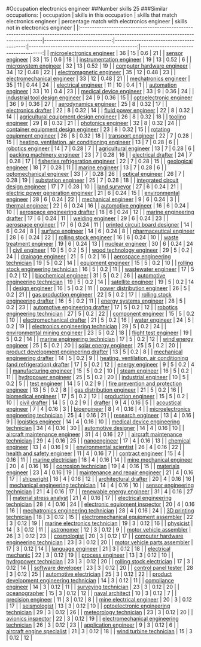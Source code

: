 #Occupation electronics engineer
##Number skills 25
###Similar occupations:
| occupation                                                                                                                                  |   skills in this occupation |   skills that match electronics engineer |   percentage match with electronics engineer |   skills not in electronics engineer |
|:--------------------------------------------------------------------------------------------------------------------------------------------|----------------------------:|-----------------------------------------:|---------------------------------------------:|-------------------------------------:|
| [microelectronics engineer](microelectronics_engineer.md)                                                                                   |                          36 |                                       15 |                                         0.6  |                                   21 |
| [sensor engineer](sensor_engineer.md)                                                                                                       |                          33 |                                       15 |                                         0.6  |                                   18 |
| [instrumentation engineer](instrumentation_engineer.md)                                                                                     |                          19 |                                       13 |                                         0.52 |                                    6 |
| [microsystem engineer](microsystem_engineer.md)                                                                                             |                          32 |                                       13 |                                         0.52 |                                   19 |
| [computer hardware engineer](computer_hardware_engineer.md)                                                                                 |                          34 |                                       12 |                                         0.48 |                                   22 |
| [electromagnetic engineer](electromagnetic_engineer.md)                                                                                     |                          35 |                                       12 |                                         0.48 |                                   23 |
| [electromechanical engineer](electromechanical_engineer.md)                                                                                 |                          33 |                                       12 |                                         0.48 |                                   21 |
| [mechatronics engineer](mechatronics_engineer.md)                                                                                           |                          35 |                                       11 |                                         0.44 |                                   24 |
| [electrical engineer](electrical_engineer.md)                                                                                               |                          11 |                                       10 |                                         0.4  |                                    1 |
| [automation engineer](automation_engineer.md)                                                                                               |                          33 |                                       10 |                                         0.4  |                                   23 |
| [medical device engineer](medical_device_engineer.md)                                                                                       |                          33 |                                        9 |                                         0.36 |                                   24 |
| [industrial tool design engineer](industrial_tool_design_engineer.md)                                                                       |                          24 |                                        9 |                                         0.36 |                                   15 |
| [optoelectronic engineer](optoelectronic_engineer.md)                                                                                       |                          36 |                                        9 |                                         0.36 |                                   27 |
| [aerodynamics engineer](aerodynamics_engineer.md)                                                                                           |                          25 |                                        8 |                                         0.32 |                                   17 |
| [electronics drafter](electronics_drafter.md)                                                                                               |                          22 |                                        8 |                                         0.32 |                                   14 |
| [fluid power engineer](fluid_power_engineer.md)                                                                                             |                          22 |                                        8 |                                         0.32 |                                   14 |
| [agricultural equipment design engineer](agricultural_equipment_design_engineer.md)                                                         |                          26 |                                        8 |                                         0.32 |                                   18 |
| [tooling engineer](tooling_engineer.md)                                                                                                     |                          29 |                                        8 |                                         0.32 |                                   21 |
| [photonics engineer](photonics_engineer.md)                                                                                                 |                          32 |                                        8 |                                         0.32 |                                   24 |
| [container equipment design engineer](container_equipment_design_engineer.md)                                                               |                          23 |                                        8 |                                         0.32 |                                   15 |
| [rotating equipment engineer](rotating_equipment_engineer.md)                                                                               |                          26 |                                        8 |                                         0.32 |                                   18 |
| [transport engineer](transport_engineer.md)                                                                                                 |                          22 |                                        7 |                                         0.28 |                                   15 |
| [heating, ventilation, air conditioning engineer](heating,_ventilation,_air_conditioning_engineer.md)                                       |                          13 |                                        7 |                                         0.28 |                                    6 |
| [robotics engineer](robotics_engineer.md)                                                                                                   |                          14 |                                        7 |                                         0.28 |                                    7 |
| [agricultural engineer](agricultural_engineer.md)                                                                                           |                          13 |                                        7 |                                         0.28 |                                    6 |
| [packing machinery engineer](packing_machinery_engineer.md)                                                                                 |                          23 |                                        7 |                                         0.28 |                                   16 |
| [electrical drafter](electrical_drafter.md)                                                                                                 |                          24 |                                        7 |                                         0.28 |                                   17 |
| [fisheries refrigeration engineer](fisheries_refrigeration_engineer.md)                                                                     |                          22 |                                        7 |                                         0.28 |                                   15 |
| [geological engineer](geological_engineer.md)                                                                                               |                          18 |                                        7 |                                         0.28 |                                   11 |
| [marine engineer](marine_engineer.md)                                                                                                       |                          13 |                                        7 |                                         0.28 |                                    6 |
| [optomechanical engineer](optomechanical_engineer.md)                                                                                       |                          33 |                                        7 |                                         0.28 |                                   26 |
| [optical engineer](optical_engineer.md)                                                                                                     |                          26 |                                        7 |                                         0.28 |                                   19 |
| [substation engineer](substation_engineer.md)                                                                                               |                          25 |                                        7 |                                         0.28 |                                   18 |
| [integrated circuit design engineer](integrated_circuit_design_engineer.md)                                                                 |                          17 |                                        7 |                                         0.28 |                                   10 |
| [land surveyor](land_surveyor.md)                                                                                                           |                          27 |                                        6 |                                         0.24 |                                   21 |
| [electric power generation engineer](electric_power_generation_engineer.md)                                                                 |                          21 |                                        6 |                                         0.24 |                                   15 |
| [environmental engineer](environmental_engineer.md)                                                                                         |                          28 |                                        6 |                                         0.24 |                                   22 |
| [mechanical engineer](mechanical_engineer.md)                                                                                               |                           9 |                                        6 |                                         0.24 |                                    3 |
| [thermal engineer](thermal_engineer.md)                                                                                                     |                          22 |                                        6 |                                         0.24 |                                   16 |
| [automotive engineer](automotive_engineer.md)                                                                                               |                          16 |                                        6 |                                         0.24 |                                   10 |
| [aerospace engineering drafter](aerospace_engineering_drafter.md)                                                                           |                          18 |                                        6 |                                         0.24 |                                   12 |
| [marine engineering drafter](marine_engineering_drafter.md)                                                                                 |                          17 |                                        6 |                                         0.24 |                                   11 |
| [welding engineer](welding_engineer.md)                                                                                                     |                          29 |                                        6 |                                         0.24 |                                   23 |
| [aerospace engineer](aerospace_engineer.md)                                                                                                 |                          17 |                                        6 |                                         0.24 |                                   11 |
| [printed circuit board designer](printed_circuit_board_designer.md)                                                                         |                          14 |                                        6 |                                         0.24 |                                    8 |
| [surface engineer](surface_engineer.md)                                                                                                     |                          14 |                                        6 |                                         0.24 |                                    8 |
| [pharmaceutical engineer](pharmaceutical_engineer.md)                                                                                       |                          28 |                                        6 |                                         0.24 |                                   22 |
| [rolling stock engineer](rolling_stock_engineer.md)                                                                                         |                          16 |                                        6 |                                         0.24 |                                   10 |
| [waste treatment engineer](waste_treatment_engineer.md)                                                                                     |                          19 |                                        6 |                                         0.24 |                                   13 |
| [nuclear engineer](nuclear_engineer.md)                                                                                                     |                          30 |                                        6 |                                         0.24 |                                   24 |
| [civil engineer](civil_engineer.md)                                                                                                         |                          10 |                                        5 |                                         0.2  |                                    5 |
| [wood technology engineer](wood_technology_engineer.md)                                                                                     |                          29 |                                        5 |                                         0.2  |                                   24 |
| [drainage engineer](drainage_engineer.md)                                                                                                   |                          21 |                                        5 |                                         0.2  |                                   16 |
| [aerospace engineering technician](aerospace_engineering_technician.md)                                                                     |                          19 |                                        5 |                                         0.2  |                                   14 |
| [equipment engineer](equipment_engineer.md)                                                                                                 |                          15 |                                        5 |                                         0.2  |                                   10 |
| [rolling stock engineering technician](rolling_stock_engineering_technician.md)                                                             |                          16 |                                        5 |                                         0.2  |                                   11 |
| [wastewater engineer](wastewater_engineer.md)                                                                                               |                          17 |                                        5 |                                         0.2  |                                   12 |
| [biochemical engineer](biochemical_engineer.md)                                                                                             |                          31 |                                        5 |                                         0.2  |                                   26 |
| [automotive engineering technician](automotive_engineering_technician.md)                                                                   |                          19 |                                        5 |                                         0.2  |                                   14 |
| [satellite engineer](satellite_engineer.md)                                                                                                 |                          19 |                                        5 |                                         0.2  |                                   14 |
| [design engineer](design_engineer.md)                                                                                                       |                          16 |                                        5 |                                         0.2  |                                   11 |
| [power distribution engineer](power_distribution_engineer.md)                                                                               |                          26 |                                        5 |                                         0.2  |                                   21 |
| [gas production engineer](gas_production_engineer.md)                                                                                       |                          22 |                                        5 |                                         0.2  |                                   17 |
| [rolling stock engineering drafter](rolling_stock_engineering_drafter.md)                                                                   |                          16 |                                        5 |                                         0.2  |                                   11 |
| [energy systems engineer](energy_systems_engineer.md)                                                                                       |                          28 |                                        5 |                                         0.2  |                                   23 |
| [automotive engineering drafter](automotive_engineering_drafter.md)                                                                         |                          17 |                                        5 |                                         0.2  |                                   12 |
| [robotics engineering technician](robotics_engineering_technician.md)                                                                       |                          27 |                                        5 |                                         0.2  |                                   22 |
| [component engineer](component_engineer.md)                                                                                                 |                          15 |                                        5 |                                         0.2  |                                   10 |
| [electromechanical drafter](electromechanical_drafter.md)                                                                                   |                          21 |                                        5 |                                         0.2  |                                   16 |
| [water engineer](water_engineer.md)                                                                                                         |                          24 |                                        5 |                                         0.2  |                                   19 |
| [electronics engineering technician](electronics_engineering_technician.md)                                                                 |                          29 |                                        5 |                                         0.2  |                                   24 |
| [environmental mining engineer](environmental_mining_engineer.md)                                                                           |                          23 |                                        5 |                                         0.2  |                                   18 |
| [flight test engineer](flight_test_engineer.md)                                                                                             |                          19 |                                        5 |                                         0.2  |                                   14 |
| [marine engineering technician](marine_engineering_technician.md)                                                                           |                          17 |                                        5 |                                         0.2  |                                   12 |
| [wind energy engineer](wind_energy_engineer.md)                                                                                             |                          25 |                                        5 |                                         0.2  |                                   20 |
| [solar energy engineer](solar_energy_engineer.md)                                                                                           |                          25 |                                        5 |                                         0.2  |                                   20 |
| [product development engineering drafter](product_development_engineering_drafter.md)                                                       |                          13 |                                        5 |                                         0.2  |                                    8 |
| [mechanical engineering drafter](mechanical_engineering_drafter.md)                                                                         |                          14 |                                        5 |                                         0.2  |                                    9 |
| [heating, ventilation, air conditioning (and refrigeration) drafter](heating,_ventilation,_air_conditioning_(and_refrigeration)_drafter.md) |                          17 |                                        5 |                                         0.2  |                                   12 |
| [energy engineer](energy_engineer.md)                                                                                                       |                           9 |                                        5 |                                         0.2  |                                    4 |
| [manufacturing engineer](manufacturing_engineer.md)                                                                                         |                          15 |                                        5 |                                         0.2  |                                   10 |
| [steam engineer](steam_engineer.md)                                                                                                         |                          16 |                                        5 |                                         0.2  |                                   11 |
| [hydropower engineer](hydropower_engineer.md)                                                                                               |                          25 |                                        5 |                                         0.2  |                                   20 |
| [industrial engineer](industrial_engineer.md)                                                                                               |                          10 |                                        5 |                                         0.2  |                                    5 |
| [test engineer](test_engineer.md)                                                                                                           |                          14 |                                        5 |                                         0.2  |                                    9 |
| [fire prevention and protection engineer](fire_prevention_and_protection_engineer.md)                                                       |                          13 |                                        5 |                                         0.2  |                                    8 |
| [gas distribution engineer](gas_distribution_engineer.md)                                                                                   |                          21 |                                        5 |                                         0.2  |                                   16 |
| [biomedical engineer](biomedical_engineer.md)                                                                                               |                          17 |                                        5 |                                         0.2  |                                   12 |
| [production engineer](production_engineer.md)                                                                                               |                          15 |                                        5 |                                         0.2  |                                   10 |
| [civil drafter](civil_drafter.md)                                                                                                           |                          14 |                                        5 |                                         0.2  |                                    9 |
| [drafter](drafter.md)                                                                                                                       |                           9 |                                        4 |                                         0.16 |                                    5 |
| [acoustical engineer](acoustical_engineer.md)                                                                                               |                           7 |                                        4 |                                         0.16 |                                    3 |
| [bioengineer](bioengineer.md)                                                                                                               |                           8 |                                        4 |                                         0.16 |                                    4 |
| [microelectronics engineering technician](microelectronics_engineering_technician.md)                                                       |                          25 |                                        4 |                                         0.16 |                                   21 |
| [research engineer](research_engineer.md)                                                                                                   |                          13 |                                        4 |                                         0.16 |                                    9 |
| [logistics engineer](logistics_engineer.md)                                                                                                 |                          14 |                                        4 |                                         0.16 |                                   10 |
| [medical device engineering technician](medical_device_engineering_technician.md)                                                           |                          34 |                                        4 |                                         0.16 |                                   30 |
| [automotive designer](automotive_designer.md)                                                                                               |                          14 |                                        4 |                                         0.16 |                                   10 |
| [aircraft maintenance engineer](aircraft_maintenance_engineer.md)                                                                           |                          31 |                                        4 |                                         0.16 |                                   27 |
| [aircraft maintenance technician](aircraft_maintenance_technician.md)                                                                       |                          29 |                                        4 |                                         0.16 |                                   25 |
| [nanoengineer](nanoengineer.md)                                                                                                             |                          17 |                                        4 |                                         0.16 |                                   13 |
| [chemical engineer](chemical_engineer.md)                                                                                                   |                          13 |                                        4 |                                         0.16 |                                    9 |
| [environmental scientist](environmental_scientist.md)                                                                                       |                          26 |                                        4 |                                         0.16 |                                   22 |
| [health and safety engineer](health_and_safety_engineer.md)                                                                                 |                          11 |                                        4 |                                         0.16 |                                    7 |
| [contract engineer](contract_engineer.md)                                                                                                   |                          15 |                                        4 |                                         0.16 |                                   11 |
| [marine electrician](marine_electrician.md)                                                                                                 |                          18 |                                        4 |                                         0.16 |                                   14 |
| [mine mechanical engineer](mine_mechanical_engineer.md)                                                                                     |                          20 |                                        4 |                                         0.16 |                                   16 |
| [corrosion technician](corrosion_technician.md)                                                                                             |                          19 |                                        4 |                                         0.16 |                                   15 |
| [materials engineer](materials_engineer.md)                                                                                                 |                          23 |                                        4 |                                         0.16 |                                   19 |
| [maintenance and repair engineer](maintenance_and_repair_engineer.md)                                                                       |                          21 |                                        4 |                                         0.16 |                                   17 |
| [shipwright](shipwright.md)                                                                                                                 |                          16 |                                        4 |                                         0.16 |                                   12 |
| [architectural drafter](architectural_drafter.md)                                                                                           |                          20 |                                        4 |                                         0.16 |                                   16 |
| [mechanical engineering technician](mechanical_engineering_technician.md)                                                                   |                          14 |                                        4 |                                         0.16 |                                   10 |
| [sensor engineering technician](sensor_engineering_technician.md)                                                                           |                          21 |                                        4 |                                         0.16 |                                   17 |
| [renewable energy engineer](renewable_energy_engineer.md)                                                                                   |                          31 |                                        4 |                                         0.16 |                                   27 |
| [material stress analyst](material_stress_analyst.md)                                                                                       |                          21 |                                        4 |                                         0.16 |                                   17 |
| [electrical engineering technician](electrical_engineering_technician.md)                                                                   |                          28 |                                        4 |                                         0.16 |                                   24 |
| [electronic equipment inspector](electronic_equipment_inspector.md)                                                                         |                          20 |                                        4 |                                         0.16 |                                   16 |
| [mechatronics engineering technician](mechatronics_engineering_technician.md)                                                               |                          28 |                                        4 |                                         0.16 |                                   24 |
| [3D printing technician](3D_printing_technician.md)                                                                                         |                          18 |                                        3 |                                         0.12 |                                   15 |
| [electromechanical equipment assembler](electromechanical_equipment_assembler.md)                                                           |                          22 |                                        3 |                                         0.12 |                                   19 |
| [marine electronics technician](marine_electronics_technician.md)                                                                           |                          19 |                                        3 |                                         0.12 |                                   16 |
| [physicist](physicist.md)                                                                                                                   |                          14 |                                        3 |                                         0.12 |                                   11 |
| [astronomer](astronomer.md)                                                                                                                 |                          12 |                                        3 |                                         0.12 |                                    9 |
| [motor vehicle assembler](motor_vehicle_assembler.md)                                                                                       |                          26 |                                        3 |                                         0.12 |                                   23 |
| [cosmologist](cosmologist.md)                                                                                                               |                          20 |                                        3 |                                         0.12 |                                   17 |
| [computer hardware engineering technician](computer_hardware_engineering_technician.md)                                                     |                          23 |                                        3 |                                         0.12 |                                   20 |
| [motor vehicle parts assembler](motor_vehicle_parts_assembler.md)                                                                           |                          17 |                                        3 |                                         0.12 |                                   14 |
| [language engineer](language_engineer.md)                                                                                                   |                          21 |                                        3 |                                         0.12 |                                   18 |
| [electrical mechanic](electrical_mechanic.md)                                                                                               |                          22 |                                        3 |                                         0.12 |                                   19 |
| [process engineer](process_engineer.md)                                                                                                     |                          13 |                                        3 |                                         0.12 |                                   10 |
| [hydropower technician](hydropower_technician.md)                                                                                           |                          23 |                                        3 |                                         0.12 |                                   20 |
| [rolling stock electrician](rolling_stock_electrician.md)                                                                                   |                          17 |                                        3 |                                         0.12 |                                   14 |
| [software developer](software_developer.md)                                                                                                 |                          23 |                                        3 |                                         0.12 |                                   20 |
| [control panel tester](control_panel_tester.md)                                                                                             |                          28 |                                        3 |                                         0.12 |                                   25 |
| [automotive electrician](automotive_electrician.md)                                                                                         |                          25 |                                        3 |                                         0.12 |                                   22 |
| [product development engineering technician](product_development_engineering_technician.md)                                                 |                          14 |                                        3 |                                         0.12 |                                   11 |
| [compliance engineer](compliance_engineer.md)                                                                                               |                          14 |                                        3 |                                         0.12 |                                   11 |
| [surveying technician](surveying_technician.md)                                                                                             |                          23 |                                        3 |                                         0.12 |                                   20 |
| [oceanographer](oceanographer.md)                                                                                                           |                          15 |                                        3 |                                         0.12 |                                   12 |
| [naval architect](naval_architect.md)                                                                                                       |                          10 |                                        3 |                                         0.12 |                                    7 |
| [precision engineer](precision_engineer.md)                                                                                                 |                          11 |                                        3 |                                         0.12 |                                    8 |
| [mine electrical engineer](mine_electrical_engineer.md)                                                                                     |                          20 |                                        3 |                                         0.12 |                                   17 |
| [seismologist](seismologist.md)                                                                                                             |                          13 |                                        3 |                                         0.12 |                                   10 |
| [optoelectronic engineering technician](optoelectronic_engineering_technician.md)                                                           |                          29 |                                        3 |                                         0.12 |                                   26 |
| [meteorology technician](meteorology_technician.md)                                                                                         |                          23 |                                        3 |                                         0.12 |                                   20 |
| [avionics inspector](avionics_inspector.md)                                                                                                 |                          22 |                                        3 |                                         0.12 |                                   19 |
| [electromechanical engineering technician](electromechanical_engineering_technician.md)                                                     |                          26 |                                        3 |                                         0.12 |                                   23 |
| [application engineer](application_engineer.md)                                                                                             |                           9 |                                        3 |                                         0.12 |                                    6 |
| [aircraft engine specialist](aircraft_engine_specialist.md)                                                                                 |                          21 |                                        3 |                                         0.12 |                                   18 |
| [wind turbine technician](wind_turbine_technician.md)                                                                                       |                          15 |                                        3 |                                         0.12 |                                   12 |
